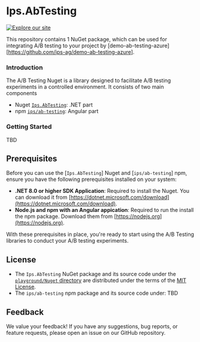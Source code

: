 # Ips.AbTesting

[![Explore our site](https://www.ips-ag.com/wp-content/uploads/2022/05/logo01.svg)](https://www.ips-ag.com/)

This repository contains 1 NuGet package, which can be used for integrating A/B testing to your project by [demo-ab-testing-azure][https://github.com/ips-ag/demo-ab-testing-azure].

### Introduction
The A/B Testing Nuget is a library designed to facilitate A/B testing experiments in a controlled environment. It consists of two main components

* Nuget [`Ips.AbTesting`](/playground/Nuget/Ips.AbTesting/README.md): .NET part
* npm [`ips/ab-testing`](TBD): Angular part

### Getting Started

TBD

## Prerequisites

Before you can use the [`Ips.AbTesting`] Nuget and [`ips/ab-testing`] npm, ensure you have the following prerequisites installed on your system:

- **.NET 8.0 or higher SDK Application**: Required to install the Nuget. You can download it from [https://dotnet.microsoft.com/download](https://dotnet.microsoft.com/download).
- **Node.js and npm with an Angular appication**: Required to run the install the npm package. Download them from [https://nodejs.org](https://nodejs.org).

With these prerequisites in place, you're ready to start using the A/B Testing libraries to conduct your A/B testing experiments.

## License

* The `Ips.AbTesting` NuGet package and its source code under the [`playground/Nuget` directory](/playground/Nuget/Ips.AbTesting) are distributed under the terms of the [MIT License](../../../LICENSE).
* The `ips/ab-testing` npm  package and its source code under: TBD

## Feedback

We value your feedback! If you have any suggestions, bug reports, or feature requests, please open an issue on our GitHub repository.